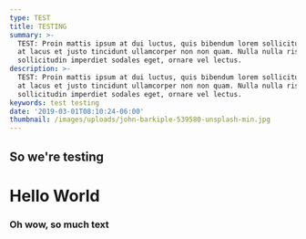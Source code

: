 ```yaml
---
type: TEST
title: TESTING
summary: >-
  TEST: Proin mattis ipsum at dui luctus, quis bibendum lorem sollicitudin. Nunc
  at lacus et justo tincidunt ullamcorper non non quam. Nulla nulla risus,
  sollicitudin imperdiet sodales eget, ornare vel lectus.
description: >-
  TEST: Proin mattis ipsum at dui luctus, quis bibendum lorem sollicitudin. Nunc
  at lacus et justo tincidunt ullamcorper non non quam. Nulla nulla risus,
  sollicitudin imperdiet sodales eget, ornare vel lectus.
keywords: test testing
date: '2019-03-01T08:10:24-06:00'
thumbnail: /images/uploads/john-barkiple-539580-unsplash-min.jpg
---
```

## So we're testing

# Hello World

### Oh wow, so much text

